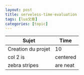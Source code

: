 ```yaml
---
layout: post
title: serveless-time-evaluation 
tags: [lua文章]
categories: [topic]
---
```

Sujet | Time  
---|---  
Creation du projet | 10  
col 2 is | centered  
zebra stripes | are neat